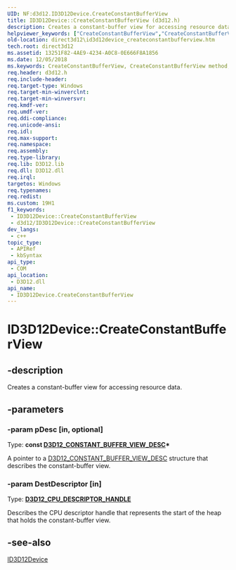 ```yaml
---
UID: NF:d3d12.ID3D12Device.CreateConstantBufferView
title: ID3D12Device::CreateConstantBufferView (d3d12.h)
description: Creates a constant-buffer view for accessing resource data.
helpviewer_keywords: ["CreateConstantBufferView","CreateConstantBufferView method","CreateConstantBufferView method","ID3D12Device interface","ID3D12Device interface","CreateConstantBufferView method","ID3D12Device.CreateConstantBufferView","ID3D12Device::CreateConstantBufferView","d3d12/ID3D12Device::CreateConstantBufferView","direct3d12.id3d12device_createconstantbufferview"]
old-location: direct3d12\id3d12device_createconstantbufferview.htm
tech.root: direct3d12
ms.assetid: 13251F82-4AE9-4234-A0C8-0E666F8A1856
ms.date: 12/05/2018
ms.keywords: CreateConstantBufferView, CreateConstantBufferView method, CreateConstantBufferView method,ID3D12Device interface, ID3D12Device interface,CreateConstantBufferView method, ID3D12Device.CreateConstantBufferView, ID3D12Device::CreateConstantBufferView, d3d12/ID3D12Device::CreateConstantBufferView, direct3d12.id3d12device_createconstantbufferview
req.header: d3d12.h
req.include-header: 
req.target-type: Windows
req.target-min-winverclnt: 
req.target-min-winversvr: 
req.kmdf-ver: 
req.umdf-ver: 
req.ddi-compliance: 
req.unicode-ansi: 
req.idl: 
req.max-support: 
req.namespace: 
req.assembly: 
req.type-library: 
req.lib: D3D12.lib
req.dll: D3D12.dll
req.irql: 
targetos: Windows
req.typenames: 
req.redist: 
ms.custom: 19H1
f1_keywords:
 - ID3D12Device::CreateConstantBufferView
 - d3d12/ID3D12Device::CreateConstantBufferView
dev_langs:
 - c++
topic_type:
 - APIRef
 - kbSyntax
api_type:
 - COM
api_location:
 - D3D12.dll
api_name:
 - ID3D12Device.CreateConstantBufferView
---
```


# ID3D12Device::CreateConstantBufferView


## -description

Creates a constant-buffer view for accessing resource data.

## -parameters

### -param pDesc [in, optional]

Type: <b>const <a href="/windows/desktop/api/d3d12/ns-d3d12-d3d12_constant_buffer_view_desc">D3D12_CONSTANT_BUFFER_VIEW_DESC</a>*</b>

A pointer to a <a href="/windows/desktop/api/d3d12/ns-d3d12-d3d12_constant_buffer_view_desc">D3D12_CONSTANT_BUFFER_VIEW_DESC</a> structure that describes the constant-buffer view.

### -param DestDescriptor [in]

Type: <b><a href="/windows/desktop/api/d3d12/ns-d3d12-d3d12_cpu_descriptor_handle">D3D12_CPU_DESCRIPTOR_HANDLE</a></b>

Describes the CPU descriptor handle that represents the start of the heap that holds the constant-buffer view.

## -see-also

<a href="/windows/desktop/api/d3d12/nn-d3d12-id3d12device">ID3D12Device</a>